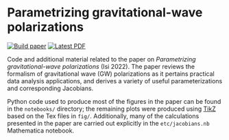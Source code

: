 # Parametrizing gravitational-wave polarizations

[![Build paper](https://github.com/maxisi/polpars/actions/workflows/paper-maker.yml/badge.svg)](https://github.com/maxisi/polpars/actions/workflows/paper-maker.yml) [![Latest PDF](https://img.shields.io/badge/PDF-latest-orange.svg?style=flat)](https://github.com/maxisi/polpars/blob/main-pdf/polpars.pdf)

Code and additional material related to the paper on _Parametrizing gravitational-wave polarizations_ (Isi 2022). The paper reviews the formalism of gravitational wave (GW) polarizations as it pertains practical data analysis applications, and derives a variety of useful parameterizations and corresponding Jacobians.

Python code used to produce most of the figures in the paper can be found in the `notebooks/` directory; the remaining plots were produced using [TikZ](https://en.wikipedia.org/wiki/PGF/TikZ) based on the Tex files in `fig/`. Additionally, many of the calculations presented in the paper are carried out explicitly in the `etc/jacobians.nb` Mathematica notebook.
